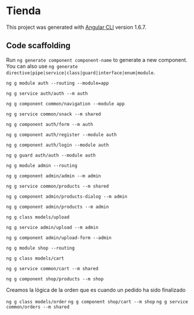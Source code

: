 # Tienda

This project was generated with [Angular CLI](https://github.com/angular/angular-cli) version 1.6.7.

## Code scaffolding

Run `ng generate component component-name` to generate a new component. You can also use `ng generate directive|pipe|service|class|guard|interface|enum|module`.

`ng g module auth --routing --module=app` 

`ng g service auth/auth --m auth`

`ng g component common/navigation --module app`

`ng g service common/snack --m shared`

`ng g component auth/form --m auth`

`ng g component auth/register --module auth`

`ng g component auth/login --module auth`

`ng g guard auth/auth --module auth`

`ng g module admin --routing`

`ng g component admin/admin --m admin`

`ng g service common/products --m shared`

`ng g component admin/products-dialog --m admin`

`ng g component admin/products --m admin`

`ng g class models/upload`

`ng g service admin/upload --m admin`

`ng g component admin/upload-form --admin`

`ng g module shop --routing`

`ng g class models/cart`

`ng g service common/cart --m shared`

`ng g component shop/products --m shop`

Creamos la lógica de la orden que es cuando un pedido ha sido finalizado

`ng g class models/order`
`ng g component shop/cart --m shop`
`ng g service common/orders --m shared`


